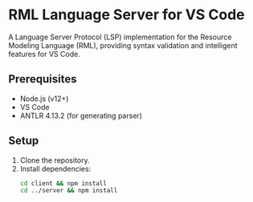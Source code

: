# RML Language Server for VS Code

A Language Server Protocol (LSP) implementation for the Resource Modeling Language (RML), providing syntax validation and intelligent features for VS Code.

## Prerequisites
- Node.js (v12+)
- VS Code
- ANTLR 4.13.2 (for generating parser)

## Setup
1. Clone the repository.
2. Install dependencies:
   ```bash
   cd client && npm install
   cd ../server && npm install
   ```